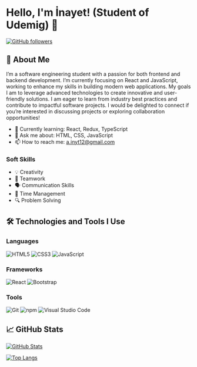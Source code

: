 # Hello, I'm İnayet! (Student of Udemig) 👋

[![GitHub followers](https://img.shields.io/github/followers/inaytaydn?label=Takipçiler&style=social)](https://github.com/inaytaydn)


## 🚀 About Me
I’m a software engineering student with a passion for both frontend and backend development. I’m currently focusing on React and JavaScript, working to enhance my skills in building modern web applications.
My goals I am to leverage advanced technologies to create innovative and user-friendly solutions. I am eager to learn from industry best practices and contribute to impactful software projects.
I would be delighted to connect if you’re interested in discussing projects or exploring collaboration opportunities!

- 🌱 Currently learning: React, Redux, TypeScript
- 💬 Ask me about: HTML, CSS, JavaScript
- 📫 How to reach me: [a.inyt12@gmail.com](mailto:a.inyt12@gmail.com)

### Soft Skills

- 💡 Creativity
- 🤝 Teamwork
- 🗣 Communication Skills
- 📅 Time Management
- 🔍 Problem Solving

## 🛠 Technologies and Tools I Use

### Languages
![HTML5](https://img.shields.io/badge/HTML5-E34F26?style=flat-square&logo=html5&logoColor=white)
![CSS3](https://img.shields.io/badge/CSS3-1572B6?style=flat-square&logo=css3&logoColor=white)
![JavaScript](https://img.shields.io/badge/JavaScript-F7DF1E?style=flat-square&logo=javascript&logoColor=black)

### Frameworks
![React](https://img.shields.io/badge/React-20232A?style=flat-square&logo=react&logoColor=61DAFB)
![Bootstrap](https://img.shields.io/badge/Bootstrap-563D7C?style=flat-square&logo=bootstrap&logoColor=white)

### Tools
![Git](https://img.shields.io/badge/Git-F05032?style=flat-square&logo=git&logoColor=white)
![npm](https://img.shields.io/badge/npm-CB3837?style=flat-square&logo=npm&logoColor=white)
![Visual Studio Code](https://img.shields.io/badge/Visual%20Studio%20Code-007ACC?style=flat-square&logo=visual-studio-code&logoColor=white)



## 📈 GitHub Stats

[![GitHub Stats](https://github-readme-stats.vercel.app/api?username=inaytaydn&show_icons=true&theme=radical)](https://github.com/inaytaydn)

[![Top Langs](https://github-readme-stats.vercel.app/api/top-langs/?username=inaytaydn&layout=compact&theme=radical)](https://github.com/inaytaydn)




